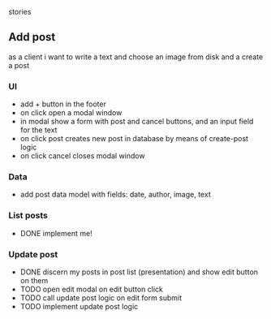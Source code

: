 stories

## Add post

as a client i want to write a text and choose an image from disk and a create a post

### UI

- add + button in the footer
- on click open a modal window
- in modal show a form with post and cancel buttons, and an input field for the text
- on click post creates new post in database by means of create-post logic
- on click cancel closes modal window

### Data

- add post data model with fields: date, author, image, text

### List posts

- DONE implement me!

### Update post

- DONE discern my posts in post list (presentation) and show edit button on them
- TODO open edit modal on edit button click
- TODO call update post logic on edit form submit
- TODO implement update post logic